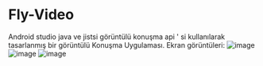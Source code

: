 # Fly-Video
Android studio java ve jistsi görüntülü konuşma api ' si kullanılarak tasarlanmış bir görüntülü Konuşma Uygulaması. 
Ekran görüntüleri: 
![image](https://user-images.githubusercontent.com/48033000/184119818-7448499e-c1d4-4329-be2c-e063af969cfe.png)
![image](https://user-images.githubusercontent.com/48033000/184119843-4746cbf7-5cfc-4810-9803-4851fcc44b18.png)
![image](https://user-images.githubusercontent.com/48033000/184119956-d5f1ce29-9776-43ed-bd18-47738dd57516.png)


